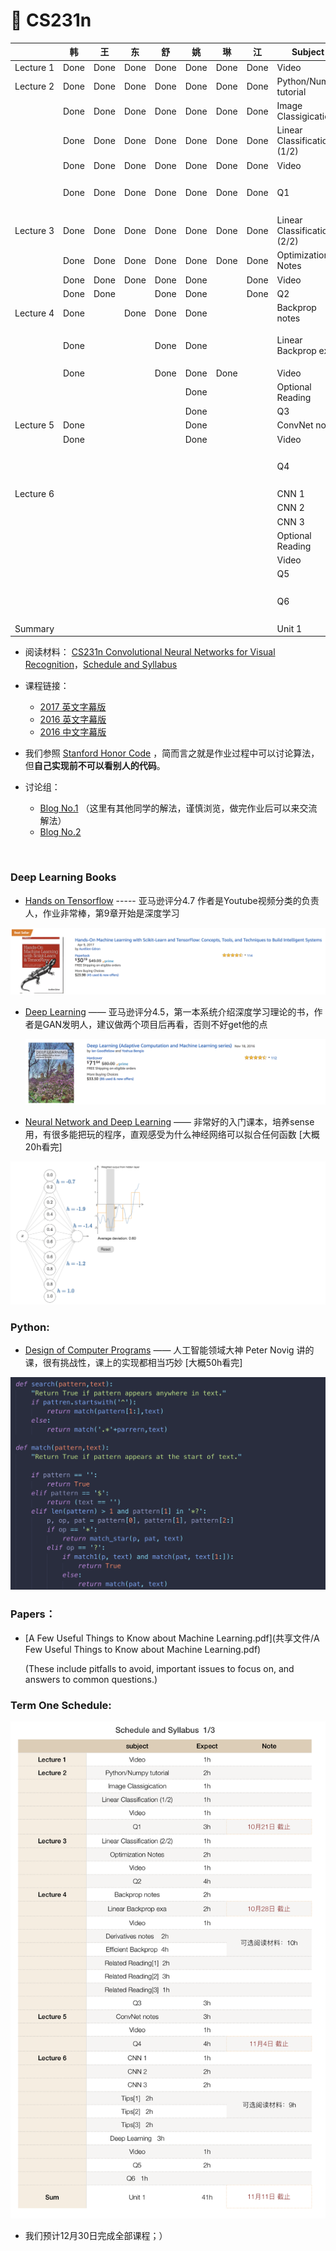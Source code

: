 # 🐹 CS231n

|           | 韩    | 王    | 东    | 舒    | 姚    | 琳    | 江    | Subject                     | Hours | Notes     |
| --------- | ---- | ---- | ---- | ---- | ---- | ---- | ---- | --------------------------- | ----- | --------- |
| Lecture 1 | Done | Done | Done | Done | Done | Done | Done | Video                       | 1h    |           |
| Lecture 2 | Done | Done | Done | Done | Done | Done | Done | Python/Numpy tutorial       | 2h    |           |
|           | Done | Done | Done | Done | Done | Done | Done | Image Classigication        | 1h    |           |
|           | Done | Done | Done | Done | Done | Done | Done | Linear Classification (1/2) | 1h    |           |
|           | Done | Done | Done | Done | Done | Done | Done | Video                       | 1h    |           |
|           | Done | Done | Done | Done | Done | Done | Done | Q1                          | 3h    | 10月21日 截止 |
| Lecture 3 | Done | Done | Done | Done | Done | Done | Done | Linear Classification (2/2) | 1h    |           |
|           | Done | Done | Done | Done | Done | Done | Done | Optimization Notes          | 2h    |           |
|           | Done | Done | Done | Done | Done |      | Done | Video                       | 2h    |           |
|           | Done | Done |      | Done | Done |      | Done | Q2                          | 4h    |           |
| Lecture 4 | Done |      | Done | Done | Done |      |      | Backprop notes              | 2h    |           |
|           | Done |      |      | Done | Done |      |      | Linear Backprop exa         | 2h    | 10月28日 截止 |
|           | Done |      |      | Done | Done | Done |      | Video                       | 1h    |           |
|           |      |      |      |      | Done |      |      | Optional Reading            | 10h   |           |
|           |      |      |      |      | Done |      |      | Q3                          | 3h    |           |
| Lecture 5 | Done |      |      |      | Done |      |      | ConvNet notes               | 3h    |           |
|           | Done |      |      |      | Done |      |      | Video                       | 1h    |           |
|           |      |      |      |      |      |      |      | Q4                          | 4h    | 11月4日 截止  |
| Lecture 6 |      |      |      |      |      |      |      | CNN 1                       | 1h    |           |
|           |      |      |      |      |      |      |      | CNN 2                       | 2h    |           |
|           |      |      |      |      |      |      |      | CNN 3                       | 2h    |           |
|           |      |      |      |      |      |      |      | Optional Reading            | 9h    |           |
|           |      |      |      |      |      |      |      | Video                       | 1h    |           |
|           |      |      |      |      |      |      |      | Q5                          | 2h    |           |
|           |      |      |      |      |      |      |      | Q6                          | 1h    | 11月11日 截止 |
| Summary   |      |      |      |      |      |      |      | Unit 1                      | 42h   |           |



- 阅读材料： [CS231n Convolutional Neural Networks for Visual Recognition](http://cs231n.github.io/)，[Schedule and Syllabus](http://cs231n.stanford.edu/syllabus.html)
- 课程链接：
  - [2017 英文字幕版](https://www.youtube.com/watch?v=6niqTuYFZLQ&list=PLe7764SJVnV10-Nr7e0sBlC9J0LRf4sQo)
  - [2016 英文字幕版](https://www.youtube.com/watch?v=NfnWJUyUJYU&list=PLkt2uSq6rBVctENoVBg1TpCC7OQi31AlC)
  - [2016 中文字幕版](https://study.163.com/course/introduction/1003223001.htm)
- 我们参照 [Stanford Honor Code](https://communitystandards.stanford.edu/student-conduct-process/honor-code-and-fundamental-standard) ，简而言之就是作业过程中可以讨论算法，但**自己实现前不可以看别人的代码**。


- 讨论组：
  - [Blog No.1](https://networkflow.net/forum/19-stanford-cs231n-convolutional-neural-networks-for-visual-recognition/) （这里有其他同学的解法，谨慎浏览，做完作业后可以来交流解法）
  - [Blog No.2](https://www.reddit.com/r/cs231n/)

  ​

### Deep Learning Books

- [Hands on Tensorflow](共享文件/Hands.On.TensorFlow.pdf) ----- 亚马逊评分4.7 作者是Youtube视频分类的负责人，作业非常棒，第9章开始是深度学习

![](pic/handson.png)

- [Deep Learning](共享文件/deep_learning.pdf) —— 亚马逊评分4.5，第一本系统介绍深度学习理论的书，作者是GAN发明人，建议做两个项目后再看，否则不好get他的点  

  ![](pic/deeplearning.png)

- [Neural Network and Deep Learning](http://neuralnetworksanddeeplearning.com/chap1.html) —— 非常好的入门课本，培养sense用，有很多能把玩的程序，直观感受为什么神经网络可以拟合任何函数  [大概20h看完]

![](pic/pic1.png)

### Python:

- [Design of Computer Programs](https://www.udacity.com/course/design-of-computer-programs--cs212)  —— 人工智能领域大神 Peter Novig 讲的课，很有挑战性，课上的实现都相当巧妙   [大概50h看完]

![](pic/pic2.png)



### Papers：

- [A Few Useful Things to Know about Machine Learning.pdf](共享文件/A Few Useful Things to Know about Machine Learning.pdf)   

  (These include pitfalls to avoid, important issues to focus on, and answers to common questions.)







### Term One Schedule:

![](pic/1.png)

- 我们预计12月30日完成全部课程；）

